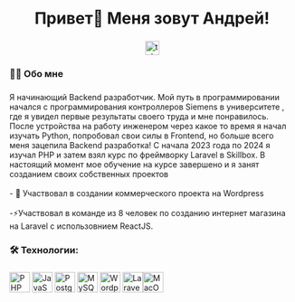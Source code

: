 ###

<h1 align="center">Привет👋 Меня зовут Андрей!</h1>

###

<div align="center">
  <a href="https://t.me/AndPas_work" target="_blank">
    <img src="https://img.shields.io/static/v1?message=Telegram&logo=telegram&label=&color=2CA5E0&logoColor=white&labelColor=&style=for-the-badge" height="25" alt="telegram logo"  />
  </a>
</div>

###


<h3 align="left">	👨‍💻  Обо мне</h3>

###

<p align="left">Я начинающий Backend разработчик. Мой путь в программировании начался с программирования контроллеров Siemens в университете , где я увидел первые результаты своего труда и мне понравилось. После устройства на работу инженером через какое то время я начал изучать Python, попробовал свои силы в  Frontend, но больше всего меня зацепила Backend разработка! С начала 2023 года по  2024 я изучал PHP и затем  взял курс по фреймворку Laravel в Skillbox. В настоящий момент мое обучение на курсе завершено и я занят созданием своих собственных проектов<br><br>- 🔭 Участвовал в создании коммерческого проекта на Wordpress<br><br>-⚡Участвовал в команде из 8 человек по созданию интернет магазина на Laravel c использовнием ReactJS.<br>


###

<h3 align="left">🛠 Технологии:</h3>

###

<div align="left">
<a href="https://www.php.net/" target="_blank" rel="noreferrer"><img src="https://raw.githubusercontent.com/danielcranney/readme-generator/main/public/icons/skills/php-colored.svg" width="36" height="36" alt="PHP" /></a>
<a href="https://developer.mozilla.org/en-US/docs/Web/JavaScript" target="_blank" rel="noreferrer"><img src="https://raw.githubusercontent.com/danielcranney/readme-generator/main/public/icons/skills/javascript-colored.svg" width="36" height="36" alt="JavaScript" /></a>
<a href="https://www.postgresql.org/" target="_blank" rel="noreferrer"><img src="https://raw.githubusercontent.com/danielcranney/readme-generator/main/public/icons/skills/postgresql-colored.svg" width="36" height="36" alt="PostgreSQL" /></a>
<a href="https://www.mysql.com/" target="_blank" rel="noreferrer"><img src="https://raw.githubusercontent.com/danielcranney/readme-generator/main/public/icons/skills/mysql-colored.svg" width="36" height="36" alt="MySQL" /></a>
<a href="https://wordpress.com" target="_blank" rel="noreferrer"><img src="https://raw.githubusercontent.com/danielcranney/readme-generator/main/public/icons/skills/wordpress-colored.svg" width="36" height="36" alt="Wordpress" /></a>
<a href="https://laravel.com/" target="_blank" rel="noreferrer"><img src="https://raw.githubusercontent.com/danielcranney/readme-generator/main/public/icons/skills/laravel-colored.svg" width="36" height="36" alt="Laravel" /></a><a href="https://apple.com" target="_blank" rel="noreferrer"><img src="https://raw.githubusercontent.com/danielcranney/readme-generator/main/public/icons/skills/macos-colored.svg" width="36" height="36" alt="MacOS" /></a>
</div>

###
